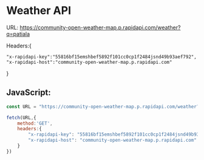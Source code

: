# Weather API

URL: https://community-open-weather-map.p.rapidapi.com/weather?q=patiala

Headers:{

    "x-rapidapi-key":"55816bf15emshbef5892f101cc0cp1f2484jsnd49b93aef792",
    "x-rapidapi-host":"community-open-weather-map.p.rapidapi.com"
}

## JavaScript:

```javascript
const URL = "https://community-open-weather-map.p.rapidapi.com/weather?q=patiala";

fetch(URL,{
    method:'GET',
    headers:{
        "x-rapidapi-key": "55816bf15emshbef5892f101cc0cp1f2484jsnd49b93aef792",
        "x-rapidapi-host": "community-open-weather-map.p.rapidapi.com"
    }
})
```
